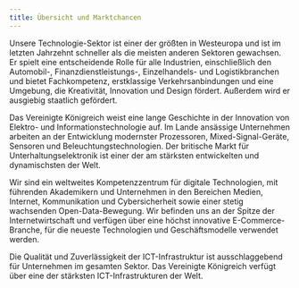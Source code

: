 ```yaml
---
title: Übersicht und Marktchancen
---
```


Unsere Technologie-Sektor ist einer der größten in Westeuropa und ist im letzten Jahrzehnt schneller als die meisten anderen Sektoren gewachsen. Er spielt eine entscheidende Rolle für alle Industrien, einschließlich den Automobil-, Finanzdienstleistungs-, Einzelhandels- und Logistikbranchen und bietet Fachkompetenz, erstklassige Verkehrsanbindungen und eine Umgebung, die Kreativität, Innovation und Design fördert. Außerdem wird er ausgiebig staatlich gefördert.

Das Vereinigte Königreich weist eine lange Geschichte in der Innovation von Elektro- und Informationstechnologie auf. Im Lande ansässige Unternehmen arbeiten an der Entwicklung modernster Prozessoren, Mixed-Signal-Geräte, Sensoren und Beleuchtungstechnologien. Der britische Markt für Unterhaltungselektronik ist einer der am stärksten entwickelten und dynamischsten der Welt.

Wir sind ein weltweites Kompetenzzentrum für digitale Technologien, mit führenden Akademikern und Unternehmen in den Bereichen Medien, Internet, Kommunikation und Cybersicherheit sowie einer stetig wachsenden Open-Data-Bewegung. Wir befinden uns an der Spitze der Internetwirtschaft und verfügen über eine höchst innovative E-Commerce-Branche, für die neueste Technologien und Geschäftsmodelle verwendet werden.

Die Qualität und Zuverlässigkeit der ICT-Infrastruktur ist ausschlaggebend für Unternehmen im gesamten Sektor. Das Vereinigte Königreich verfügt über eine der stärksten ICT-Infrastrukturen der Welt.
